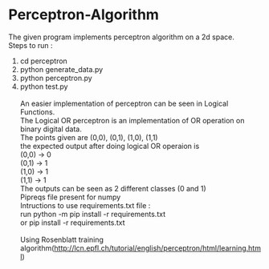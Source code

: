 # Perceptron-Algorithm
The given program implements perceptron algorithm on a 2d space. <br />
Steps to run : <br />
1. cd perceptron <br />
2. python generate_data.py <br />
3. python perceptron.py <br />
4. python test.py <br /><br />
An easier implementation of perceptron can be seen in Logical Functions. <br />
The Logical OR perceptron is an implementation of OR operation on binary digital data.<br />
The points given are (0,0), (0,1), (1,0), (1,1) <br />
the expected output after doing logical OR operaion is <br />
(0,0) -> 0 <br />
(0,1) -> 1 <br />
(1,0) -> 1 <br />
(1,1) -> 1 <br />
The outputs can be seen as 2 different classes (0 and 1) <br />
Pipreqs file present for numpy <br />
Intructions to use requirements.txt file : <br />
run python -m pip install -r requirements.txt <br />
or pip install -r requirements.txt <br /> <br />
Using Rosenblatt training algorithm(http://lcn.epfl.ch/tutorial/english/perceptron/html/learning.html)

